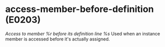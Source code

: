 # access-member-before-definition (E0203)
*Access to member %r before its definition line %s* Used when an
instance member is accessed before it\'s actually assigned.
